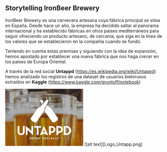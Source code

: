 ## Storytelling IronBeer Brewery

IronBeer Brewery es una cervecera artesana cuya fábrica principal se sitúa en España. Desde hace un año, la empresa ha decidido saltar al panorama internacional y ha establecido fábricas en otros países mediterráneos para seguir ofreciendo un producto artesano, de cercanía, que siga en la línea de los valores que se establecieron en la compañía cuando se fundó.

Teniendo en cuenta estas premisas y siguiendo con la idea de expansión, hemos apostado por establecer una nueva fábrica que nos haga crecer en los países de Europa Oriental.

A través de la red social **Untappd** (https://es.wikipedia.org/wiki/Untappd) hemos analizado los registros de una dataset de usuarios bielorusos extraídos en **Kaggle** (https://www.kaggle.com/gruntoff/notebook)

<img src="Logo_Untapp.png" width="250">
![alt text][Logo_Untapp.png]
